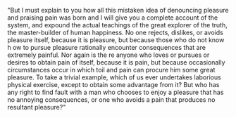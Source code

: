 "But I must explain to you how all this mistaken idea of denouncing pleasure and praising pain was 
born and I will give you a complete account of the system, and expound the actual teachings of the great explorer of the truth, the master-builder of human happiness. No one rejects, dislikes, 
or avoids pleasure itself, because it is pleasure, but because those who do not know h
ow to pursue pleasure rationally encounter consequences that are extremely painful. Nor again is the
re anyone who loves or pursues or desires to obtain pain of itself, because it is pain, but 
because occasionally circumstances occur in which toil and pain can procure him some great 
pleasure. To take a trivial example, which of us ever undertakes laborious physical exercise,
 except to obtain some advantage from it? But who has any right to find fault with a man who 
 chooses to enjoy a pleasure that has no annoying consequences, or one who avoids a pain 
 that produces no resultant pleasure?"